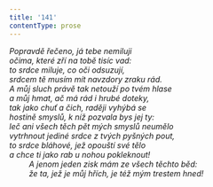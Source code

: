 ```yaml
---
title: '141'
contentType: prose
---
```


<section>

_Popravdě řečeno, já tebe nemiluji  
očima, které zří na tobě tisíc vad:  
to srdce miluje, co oči odsuzují,  
srdcem tě musím mít navzdory zraku rád.  
A můj sluch právě tak netouží po tvém hlase  
a můj hmat, ač má rád i hrubé doteky,  
tak jako chuť a čich, raději vyhýbá se  
hostině smyslů, k níž pozvala bys jej ty:  
leč ani všech těch pět mých smyslů neumělo  
vytrhnout jediné srdce z tvých pyšných pout,  
to srdce bláhové, jež opouští své tělo  
a chce ti jako rab u nohou pokleknout!  
         A jenom jeden zisk mám ze všech těchto běd:  
         že ta, jež je můj hřích, je též mým trestem hned!_

</section>
